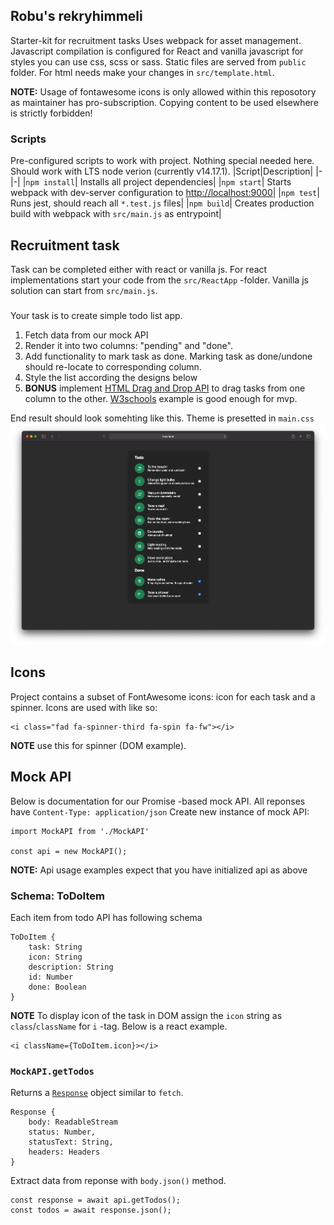 ## Robu's rekryhimmeli

Starter-kit for recruitment tasks Uses webpack for asset management. Javascript compilation is configured for React and vanilla javascript for styles you can use css, scss or sass. Static files are served from `public` folder. For html needs make your changes in `src/template.html`.

**NOTE:** Usage of fontawesome icons is only allowed within this reposotory as maintainer has pro-subscription. Copying content to be used elsewhere is strictly forbidden!

### Scripts

Pre-configured scripts to work with project. Nothing special needed here. Should work with LTS node verion (currently v14.17.1).
|Script|Description|
|-|-|
|`npm install`| Installs all project dependencies|
|`npm start`| Starts webpack with dev-server configuration to [http://localhost:9000](http://localhost:9000)|
|`npm test`| Runs jest, should reach all `*.test.js` files|
|`npm build`| Creates production build with webpack with `src/main.js` as entrypoint|

## Recruitment task

Task can be completed either with react or vanilla js. For react implementations start your code from the `src/ReactApp` -folder. Vanilla js solution can start from `src/main.js`.

###

Your task is to create simple todo list app.

1. Fetch data from our mock API
2. Render it into two columns: "pending" and "done".
3. Add functionality to mark task as done. Marking task as done/undone should re-locate to corresponding column.
4. Style the list according the designs below
5. **BONUS** implement [HTML Drag and Drop API](https://developer.mozilla.org/en-US/docs/Web/API/HTML_Drag_and_Drop_API) to drag tasks from one column to the other. [W3schools](https://www.w3schools.com/html/html5_draganddrop.asp) example is good enough for mvp.

End result should look somehting like this. Theme is presetted in `main.css`
![Design](TodoDesign.png)

## Icons

Project contains a subset of FontAwesome icons: icon for each task and a spinner. Icons are used with like so:

```
<i class="fad fa-spinner-third fa-spin fa-fw"></i>
```

**NOTE** use this for spinner (DOM example).

## Mock API

Below is documentation for our Promise -based mock API. All reponses have `Content-Type: application/json` Create new instance of mock API:

```
import MockAPI from './MockAPI'

const api = new MockAPI();
```

**NOTE:** Api usage examples expect that you have initialized api as above

### Schema: ToDoItem

Each item from todo API has following schema

```
ToDoItem {
    task: String
    icon: String
    description: String
    id: Number
    done: Boolean
}
```

**NOTE** To display icon of the task in DOM assign the `icon` string as `class`/`className` for `i` -tag. Below is a react example.

```
<i className={ToDoItem.icon}></i>
```

### `MockAPI.getTodos`

Returns a [`Response`](https://developer.mozilla.org/en-US/docs/Web/API/Response) object similar to `fetch`.

```
Response {
    body: ReadableStream
    status: Number,
    statusText: String,
    headers: Headers
}
```

Extract data from reponse with `body.json()` method.

```
const response = await api.getTodos();
const todos = await response.json();
```

